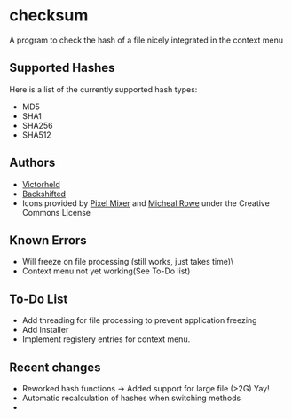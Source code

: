 checksum
========

A program to check the hash of a file nicely integrated in the context menu

## Supported Hashes ##
Here is a list of the currently supported hash types:

* MD5
* SHA1
* SHA256
* SHA512

## Authors ##
* [Victorheld](https://github.com/victorheld/)
* [Backshifted](https://github.com/backshifted/)
* Icons provided by [Pixel Mixer](pixel-mixer.com) and [Micheal Rowe](http://stylicons.com/) under the Creative Commons License

## Known Errors ##
* Will freeze on file processing (still works, just takes time)\
* Context menu not yet working(See To-Do list)

## To-Do List ##
* Add threading for file processing to prevent application freezing
* Add Installer
* Implement registery entries for context menu.

## Recent changes ##
* Reworked hash functions -> Added support for large file (>2G) Yay!
* Automatic recalculation of hashes when switching methods
* 
